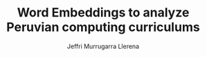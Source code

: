 ---
paperId: 14
author: Jeffri Murrugarra Llerena
publicationauthor: Murrugarra Llerena, J.
title: Word Embeddings to analyze Peruvian computing curriculums
pitch: https://slideslive.com/38930535/word-embeddings-to-analyze-peruvian-computing-curriculums?ref=folder-55828
poster: Poster_Jeffri_Murrugarra1
alt: --
type: Poster
topic: Applications
subtopic: Deep Learning
link: https://research.latinxinai.org/papers/icml/2020/pdf/Poster_Jeffri_Murrugarra1.pdf
conference: icml
year: 2020
tags: icml-2020
location: Virtual
---